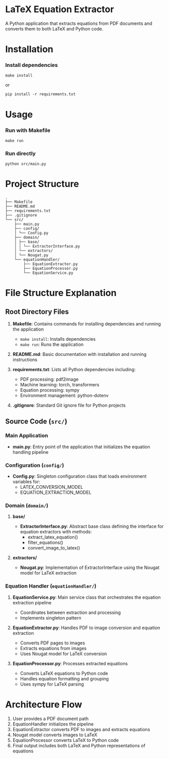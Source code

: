 # LaTeX Equation Extractor

A Python application that extracts equations from PDF documents and converts them to both LaTeX and Python code.


# Installation

### Install dependencies
```
make install
```
or

```
pip install -r requirements.txt 
```

# Usage

### Run with Makefile
```
make run
```

### Run directly
```
python src/main.py
```

# Project Structure

```
.
├── Makefile
├── README.md
├── requirements.txt
├── .gitignore
└── src/
    ├── main.py
    ├── config/
    │ └── Config.py
    ├── domain/
    │ ├── base/
    │ │ └── ExtractorInterface.py
    │ └── extractors/
    │ └── Nougat.py
    └── equationHandler/
        ├── EquationExtractor.py
        ├── EquationProcessor.py
        └── EquationService.py
```

# File Structure Explanation

## Root Directory Files

1. **Makefile**: Contains commands for installing dependencies and running the application
   - `make install`: Installs dependencies
   - `make run`: Runs the application

2. **README.md**: Basic documentation with installation and running instructions

3. **requirements.txt**: Lists all Python dependencies including:
   - PDF processing: pdf2image
   - Machine learning: torch, transformers
   - Equation processing: sympy
   - Environment management: python-dotenv

4. **.gitignore**: Standard Git ignore file for Python projects

## Source Code (`src/`)

### Main Application

- **main.py**: Entry point of the application that initializes the equation handling pipeline

### Configuration (`config/`)

- **Config.py**: Singleton configuration class that loads environment variables for:
  - LATEX_CONVERSION_MODEL
  - EQUATION_EXTRACTION_MODEL

### Domain (`domain/`)

1. **base/**
   - **ExtractorInterface.py**: Abstract base class defining the interface for equation extractors with methods:
     - extract_latex_equation()
     - filter_equations()
     - convert_image_to_latex()

2. **extractors/**
   - **Nougat.py**: Implementation of ExtractorInterface using the Nougat model for LaTeX extraction

### Equation Handler (`equationHandler/`)

1. **EquationService.py**: Main service class that orchestrates the equation extraction pipeline
   - Coordinates between extraction and processing
   - Implements singleton pattern

2. **EquationExtractor.py**: Handles PDF to image conversion and equation extraction
   - Converts PDF pages to images
   - Extracts equations from images
   - Uses Nougat model for LaTeX conversion

3. **EquationProcessor.py**: Processes extracted equations
   - Converts LaTeX equations to Python code
   - Handles equation formatting and grouping
   - Uses sympy for LaTeX parsing

# Architecture Flow

1. User provides a PDF document path
2. EquationHandler initializes the pipeline
3. EquationExtractor converts PDF to images and extracts equations
4. Nougat model converts images to LaTeX
5. EquationProcessor converts LaTeX to Python code
6. Final output includes both LaTeX and Python representations of equations